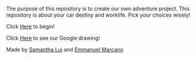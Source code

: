 The purpose of this repository is to create our own adventure project. This repository is about your car destiny and worklife. Pick your choices wisely!

Click [Here](https://github.com/samanthal4752/car-destiny/blob/master/car-destiny-start/car-destiny.md) to begin!  

Click [Here](https://docs.google.com/drawings/d/1Un2aYpdBydbQgefLYYcVBzw-3a734C9dI2hULbr0ips/edit?usp=sharing) to see our Google drawing!

Made by [Samantha Lui](https://github.com/samanthal4752) and [Emmanuel Marcano](https://github.com/emmanuelm8410)